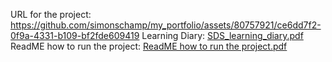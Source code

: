 

URL for the project:  https://github.com/simonschamp/my_portfolio/assets/80757921/ce6dd7f2-0f9a-4331-b109-bf2fde609419
Learning Diary:  [SDS_learning_diary.pdf](https://github.com/user-attachments/files/16042708/SDS_learning_diary.pdf)
ReadME how to run the project:  [ReadME how to run the project.pdf](https://github.com/user-attachments/files/16044185/ReadME.how.to.run.the.project.pdf)


